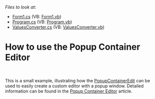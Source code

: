 <!-- default file list -->
*Files to look at*:

* [Form1.cs](./CS/WindowsApplication1/Form1.cs) (VB: [Form1.vb](./VB/WindowsApplication1/Form1.vb))
* [Program.cs](./CS/WindowsApplication1/Program.cs) (VB: [Program.vb](./VB/WindowsApplication1/Program.vb))
* [ValuesConverter.cs](./CS/WindowsApplication1/ValuesConverter.cs) (VB: [ValuesConverter.vb](./VB/WindowsApplication1/ValuesConverter.vb))
<!-- default file list end -->
# How to use the Popup Container Editor


<p><br />
<p>This is a small example, illustrating how the <a href="http://documentation.devexpress.com/#WindowsForms/clsDevExpressXtraEditorsPopupContainerEdittopic">PopupContainerEdit</a> can be used to easily create a custom editor with a popup window. Detailed information can be found in the <a href="http://documentation.devexpress.com/#WindowsForms/CustomDocument612">Popup Container Editor</a> article.</p></p>

<br/>


